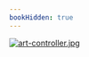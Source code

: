 ```yaml
---
bookHidden: true
---
```

[![art-controller.jpg](https://i.postimg.cc/4dCXm39V/art-controller.jpg)](/docs/art/gallery/1/)
